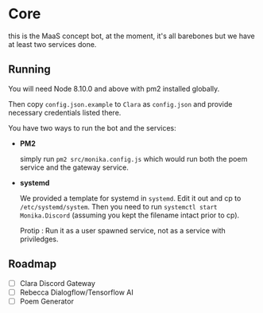 # Core

this is the MaaS concept bot, at the moment, it's all barebones but we have at least two services done.

## Running

You will need Node 8.10.0 and above with pm2 installed globally.

Then copy `config.json.example` to `Clara` as `config.json` and provide necessary credentials listed there.

You have two ways to run the bot and the services:
- **PM2**

  simply run `pm2 src/monika.config.js` which would run both the poem service and the gateway service.

- **systemd**
 
  We provided a template for systemd in `systemd`. Edit it out and cp to `/etc/systemd/system`. Then you need to run `systemctl start Monika.Discord` (assuming you kept the filename intact prior to cp). 

  Protip : Run it as a user spawned service, not as a service with priviledges.

## Roadmap

- [ ] Clara Discord Gateway
- [ ] Rebecca Dialogflow/Tensorflow AI
- [ ] Poem Generator